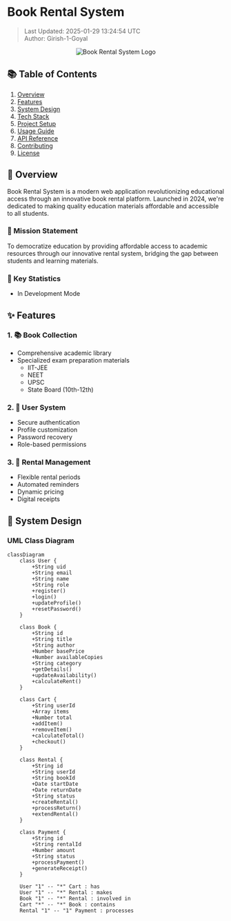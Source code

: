 # Book Rental System

> Last Updated: 2025-01-29 13:24:54 UTC  
> Author: Girish-1-Goyal

<p align="center">
  <img src="https://img.freepik.com/free-vector/colorful-stacked-books-illustration_1308-166065.jpg?ga=GA1.1.1515059845.1735477248&semt=ais_hybrid" alt="Book Rental System Logo"/>
</p>

## 📚 Table of Contents
1. [Overview](#overview)
2. [Features](#features)
3. [System Design](#system-design)
4. [Tech Stack](#tech-stack)
5. [Project Setup](#project-setup)
6. [Usage Guide](#usage-guide)
7. [API Reference](#api-reference)
8. [Contributing](#contributing)
9. [License](#license)

## 📖 Overview

Book Rental System is a modern web application revolutionizing educational access through an innovative book rental platform. Launched in 2024, we're dedicated to making quality education materials affordable and accessible to all students.

### 🎯 Mission Statement
To democratize education by providing affordable access to academic resources through our innovative rental system, bridging the gap between students and learning materials.

### 🌟 Key Statistics
- In Development Mode

## ✨ Features

### 1. 📚 Book Collection
- Comprehensive academic library
- Specialized exam preparation materials
  - IIT-JEE
  - NEET
  - UPSC
  - State Board (10th-12th)

### 2. 👥 User System
- Secure authentication
- Profile customization
- Password recovery
- Role-based permissions

### 3. 🛒 Rental Management
- Flexible rental periods
- Automated reminders
- Dynamic pricing
- Digital receipts

## 🎨 System Design

### UML Class Diagram

```mermaid
classDiagram
    class User {
        +String uid
        +String email
        +String name
        +String role
        +register()
        +login()
        +updateProfile()
        +resetPassword()
    }

    class Book {
        +String id
        +String title
        +String author
        +Number basePrice
        +Number availableCopies
        +String category
        +getDetails()
        +updateAvailability()
        +calculateRent()
    }

    class Cart {
        +String userId
        +Array items
        +Number total
        +addItem()
        +removeItem()
        +calculateTotal()
        +checkout()
    }

    class Rental {
        +String id
        +String userId
        +String bookId
        +Date startDate
        +Date returnDate
        +String status
        +createRental()
        +processReturn()
        +extendRental()
    }

    class Payment {
        +String id
        +String rentalId
        +Number amount
        +String status
        +processPayment()
        +generateReceipt()
    }

    User "1" -- "*" Cart : has
    User "1" -- "*" Rental : makes
    Book "1" -- "*" Rental : involved in
    Cart "*" -- "*" Book : contains
    Rental "1" -- "1" Payment : processes
